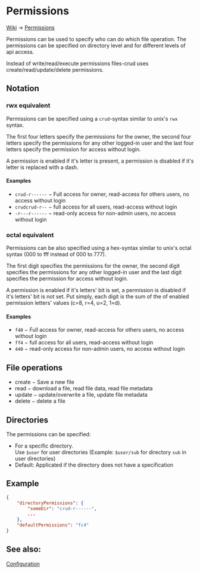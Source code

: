 # Permissions

[Wiki](../wiki) &rarr; [Permissions](../wiki/Permissions)

Permissions can be used to specify who can do which file operation.
The permissions can be specified on directory level and for different levels of api access.

Instead of write/read/execute permissions files-crud uses create/read/update/delete permissions.

## Notation

### rwx equivalent
Permissions can be specified using a `crud`-syntax similar to unix's `rwx` syntax.

The first four letters specify the permissions for the owner,
the second four letters specify the permissions for any other logged-in user
and the last four letters specify the permission for access without login.

A permission is enabled if it's letter is present,
a permission is disabled if it's letter is replaced with a dash.

#### Examples
* `crud-r------` &minus;
  Full access for owner, read-access for others users, no access without login
* `crudcrud-r--` &minus; full access for all users, read-access without login
* `-r---r------` &minus;
  read-only access for non-admin users, no access without login

### octal equivalent
Permissions can be also specified using a hex-syntax similar to unix's octal syntax (000 to fff instead of 000 to 777).

The first digit specifies the permissions for the owner,
the second digit specifies the permissions for any other logged-in user
and the last digit specifies the permission for access without login.

A permission is enabled if it's letters' bit is set,
a permission is disabled if it's letters' bit is not set.
Put simply,
each digit is the sum of the of enabled permission letters' values
(c=8, r=4, u=2, 1=d).

#### Examples
* `f40` &minus;
  Full access for owner, read-access for others users, no access without login
* `ff4` &minus; full access for all users, read-access without login
* `440` &minus;
  read-only access for non-admin users, no access without login


## File operations
* create &minus; Save a new file
* read &minus; download a file, read file data, read file metadata
* update &minus; update/overwrite a file, update file metadata
* delete &minus; delete a file

## Directories

The permissions can be specified:
* For a specific directory. \
  Use `$user` for user directories
  (Example: `$user/sub` for directory `sub` in user directories)
* Default: Applicated if the directory does not have a specification


## Example
```json
{
    "directoryPermissions": {
        "someDir": "crud-r------",
        ...
    },
    "defaultPermissions": "fc4"
}
```

## See also:
[Configuration](../wiki/Configuration)
